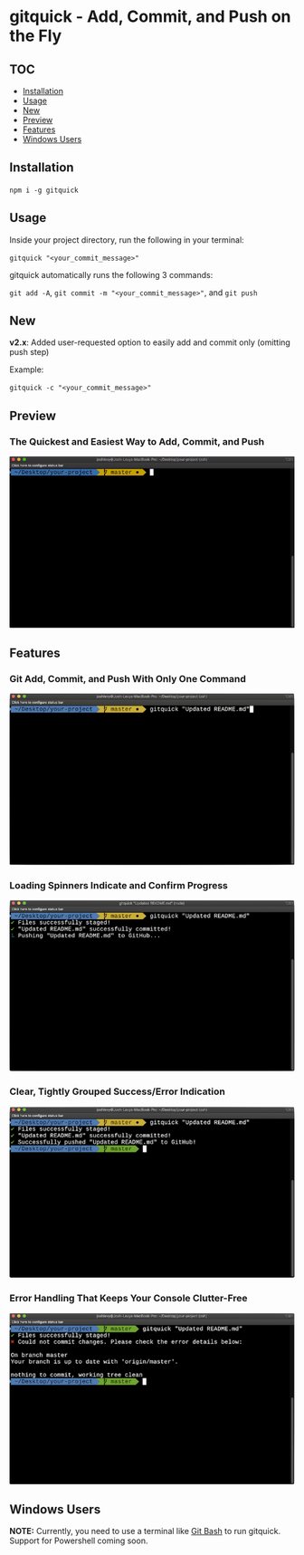 # gitquick - Add, Commit, and Push on the Fly

## TOC

- [Installation](#installation)
- [Usage](#usage)
- [New](#new)
- [Preview](#preview)
- [Features](#features)
- [Windows Users](#windows-users)

## Installation

`npm i -g gitquick`

## Usage

Inside your project directory, run the following in your terminal:

`gitquick "<your_commit_message>"`

gitquick automatically runs the following 3 commands:

`git add -A`, `git commit -m "<your_commit_message>"`, and `git push`

## New

**v2.x**: Added user-requested option to easily add and commit only (omitting push step)

Example:

`gitquick -c "<your_commit_message>"`

## Preview

### The Quickest and Easiest Way to Add, Commit, and Push

![gitquick example](assets/img/gitquick-example.gif)

## Features

### Git Add, Commit, and Push With Only One Command

![gitquick command](assets/img/gitquick-example_01_command.png)

### Loading Spinners Indicate and Confirm Progress

![gitquick progress](assets/img/gitquick-example_02_progress.png)

### Clear, Tightly Grouped Success/Error Indication

![gitquick success](assets/img/gitquick-example_03_success.png)

### Error Handling That Keeps Your Console Clutter-Free

![gitquick error](assets/img/gitquick-example_04_error.png)

## Windows Users

**NOTE:** Currently, you need to use a terminal like [Git Bash](https://git-scm.com/downloads) to run gitquick. Support for Powershell coming soon.
